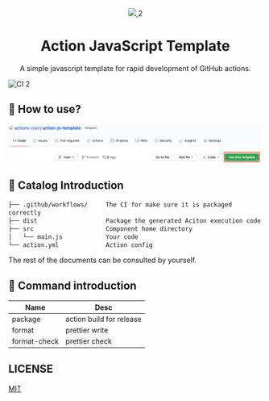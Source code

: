 <p align="center">
  <a href="">
    <img width="140" src="https://avatars.githubusercontent.com/u/73879334?s=200&v=4" />
  </a>2
</p>

<h1 align="center">Action JavaScript Template</h1>
<div align="center">
A simple javascript template for rapid development of GitHub actions.
</div>

![CI](https://github.com/actions-cool/action-js-template/workflows/CI/badge.svg)
2
## 🚀 How to use?

![](https://github.com/actions-cool/resources/blob/main/image/template-js.png?raw=true)

## 📒 Catalog Introduction

```
├── .github/workflows/     The CI for make sure it is packaged correctly
├── dist                   Package the generated Aciton execution code
├── src                    Component home directory
│   └── main.js            Your code
└── action.yml             Action config
```

The rest of the documents can be consulted by yourself.

## 🤖 Command introduction

| Name | Desc |
| -- | -- |
| package | action build for release |
| format | prettier write |
| format-check | prettier check |

## LICENSE

[MIT](https://github.com/actions-cool/action-js-template/blob/main/LICENSE)
